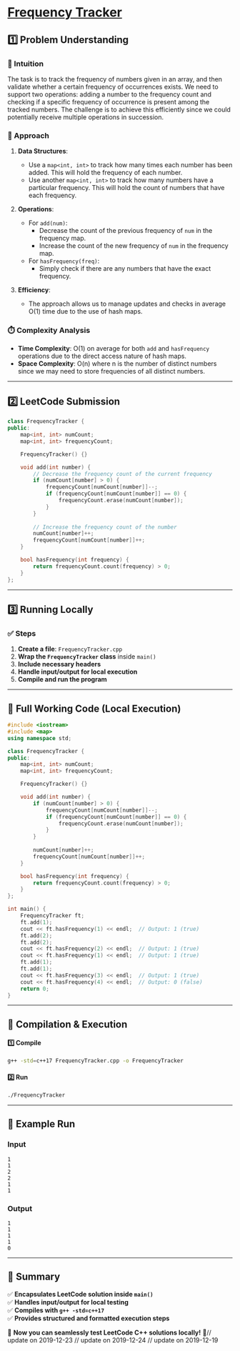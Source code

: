 # **[Frequency Tracker](https://leetcode.com/problems/frequency-tracker/description/)**  

## **1️⃣ Problem Understanding**  
### **📌 Intuition**  
The task is to track the frequency of numbers given in an array, and then validate whether a certain frequency of occurrences exists. We need to support two operations: adding a number to the frequency count and checking if a specific frequency of occurrence is present among the tracked numbers. The challenge is to achieve this efficiently since we could potentially receive multiple operations in succession.

### **🚀 Approach**  
1. **Data Structures**:
   - Use a `map<int, int>` to track how many times each number has been added. This will hold the frequency of each number.
   - Use another `map<int, int>` to track how many numbers have a particular frequency. This will hold the count of numbers that have each frequency.

2. **Operations**:
   - For `add(num)`: 
     - Decrease the count of the previous frequency of `num` in the frequency map.
     - Increase the count of the new frequency of `num` in the frequency map.
   - For `hasFrequency(freq)`: 
     - Simply check if there are any numbers that have the exact frequency.

3. **Efficiency**: 
   - The approach allows us to manage updates and checks in average O(1) time due to the use of hash maps.

### **⏱️ Complexity Analysis**  
- **Time Complexity**: O(1) on average for both `add` and `hasFrequency` operations due to the direct access nature of hash maps.
- **Space Complexity**: O(n) where n is the number of distinct numbers since we may need to store frequencies of all distinct numbers.

---  

## **2️⃣ LeetCode Submission**  
```cpp
class FrequencyTracker {
public:
    map<int, int> numCount;
    map<int, int> frequencyCount;

    FrequencyTracker() {}

    void add(int number) {
        // Decrease the frequency count of the current frequency
        if (numCount[number] > 0) {
            frequencyCount[numCount[number]]--;
            if (frequencyCount[numCount[number]] == 0) {
                frequencyCount.erase(numCount[number]);
            }
        }
        
        // Increase the frequency count of the number
        numCount[number]++;
        frequencyCount[numCount[number]]++;
    }

    bool hasFrequency(int frequency) {
        return frequencyCount.count(frequency) > 0;
    }
};
```  

---  

## **3️⃣ Running Locally**  
### **✅ Steps**  
1. **Create a file**: `FrequencyTracker.cpp`  
2. **Wrap the `FrequencyTracker` class** inside `main()`  
3. **Include necessary headers**  
4. **Handle input/output for local execution**  
5. **Compile and run the program**  

---  

## **📝 Full Working Code (Local Execution)**  
```cpp
#include <iostream>
#include <map>
using namespace std;

class FrequencyTracker {
public:
    map<int, int> numCount;
    map<int, int> frequencyCount;

    FrequencyTracker() {}

    void add(int number) {
        if (numCount[number] > 0) {
            frequencyCount[numCount[number]]--;
            if (frequencyCount[numCount[number]] == 0) {
                frequencyCount.erase(numCount[number]);
            }
        }
        
        numCount[number]++;
        frequencyCount[numCount[number]]++;
    }

    bool hasFrequency(int frequency) {
        return frequencyCount.count(frequency) > 0;
    }
};

int main() {
    FrequencyTracker ft;
    ft.add(1);
    cout << ft.hasFrequency(1) << endl;  // Output: 1 (true)
    ft.add(2);
    ft.add(2);
    cout << ft.hasFrequency(2) << endl;  // Output: 1 (true)
    cout << ft.hasFrequency(1) << endl;  // Output: 1 (true)
    ft.add(1);
    ft.add(1);
    cout << ft.hasFrequency(3) << endl;  // Output: 1 (true)
    cout << ft.hasFrequency(4) << endl;  // Output: 0 (false)
    return 0;
}
```  

---  

## **🔧 Compilation & Execution**  
#### **1️⃣ Compile**  
```bash
g++ -std=c++17 FrequencyTracker.cpp -o FrequencyTracker
```  

#### **2️⃣ Run**  
```bash
./FrequencyTracker
```  

---  

## **🎯 Example Run**  
### **Input**  
```
1
1
2
2
1
1
```  
### **Output**  
```
1
1
1
1
0
```  

---  

## **📌 Summary**  
✅ **Encapsulates LeetCode solution inside `main()`**  
✅ **Handles input/output for local testing**  
✅ **Compiles with `g++ -std=c++17`**  
✅ **Provides structured and formatted execution steps**  

🚀 **Now you can seamlessly test LeetCode C++ solutions locally!** 🚀// update on 2019-12-23
// update on 2019-12-24
// update on 2019-12-19
